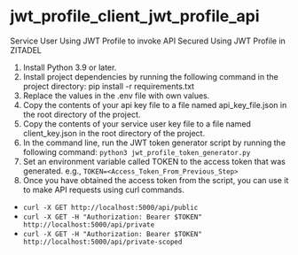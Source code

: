 # jwt_profile_client_jwt_profile_api
Service User Using JWT Profile to invoke API Secured Using JWT Profile in ZITADEL
1. Install Python 3.9 or later.
2. Install project dependencies by running the following command in the project directory: pip install -r requirements.txt
3. Replace the values in the .env file with own values. 
4. Copy the contents of your api key file to a file named api_key_file.json in the root directory of the project.
5. Copy the contents of your service user key file to a file named client_key.json in the root directory of the project.
6. In the command line, run the JWT token generator script by running the following command: 
  `python3 jwt_profile_token_generator.py`
7. Set an environment variable called TOKEN to the access token that was generated. e.g., `TOKEN=<Access_Token_From_Previous_Step>`
8. Once you have obtained the access token from the script, you can use it to make API requests using curl commands.
- `curl -X GET http://localhost:5000/api/public`
- `curl -X GET -H "Authorization: Bearer $TOKEN" http://localhost:5000/api/private`
- `curl -X GET -H "Authorization: Bearer $TOKEN" http://localhost:5000/api/private-scoped`
